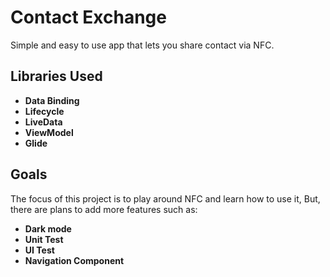 # Contact Exchange

Simple and easy to use app that lets you share contact via NFC.

## Libraries Used

- **Data Binding**
- **Lifecycle**
- **LiveData**
- **ViewModel**
- **Glide**

## Goals

The focus of this project is to play around NFC and learn how to use it,
But, there are plans to add more features such as:

- **Dark mode**
- **Unit Test**
- **UI Test**
- **Navigation Component**
